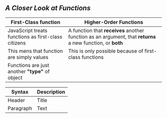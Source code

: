 ## _A Closer Look at Functions_

| First-Class function                                | Higher-Order Functions                                                                                     |
| --------------------------------------------------- | ---------------------------------------------------------------------------------------------------------- |
| JavaScript treats functions as first-class citizens | A function that **receives** another function as an argument, that **returns** a new function, or **both** |
| This mens that function are simply values           | This is only possible because of first-class functions                                                     |
| Functions are just another **"type"** of object     |

| Syntax    | Description |
| --------- | ----------- |
| Header    | Title       |
| Paragraph | Text        |
